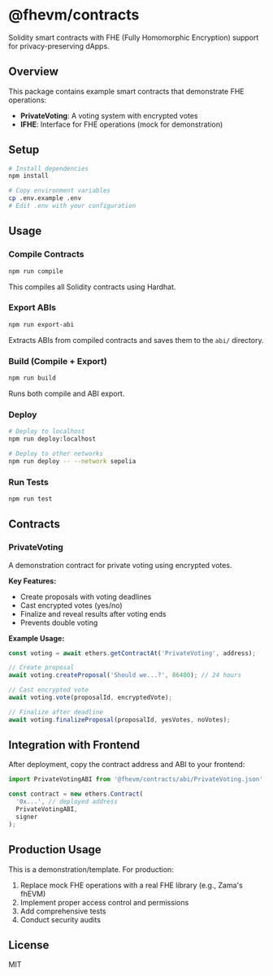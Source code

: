 # @fhevm/contracts

Solidity smart contracts with FHE (Fully Homomorphic Encryption) support for privacy-preserving dApps.

## Overview

This package contains example smart contracts that demonstrate FHE operations:

- **PrivateVoting**: A voting system with encrypted votes
- **IFHE**: Interface for FHE operations (mock for demonstration)

## Setup

```bash
# Install dependencies
npm install

# Copy environment variables
cp .env.example .env
# Edit .env with your configuration
```

## Usage

### Compile Contracts

```bash
npm run compile
```

This compiles all Solidity contracts using Hardhat.

### Export ABIs

```bash
npm run export-abi
```

Extracts ABIs from compiled contracts and saves them to the `abi/` directory.

### Build (Compile + Export)

```bash
npm run build
```

Runs both compile and ABI export.

### Deploy

```bash
# Deploy to localhost
npm run deploy:localhost

# Deploy to other networks
npm run deploy -- --network sepolia
```

### Run Tests

```bash
npm run test
```

## Contracts

### PrivateVoting

A demonstration contract for private voting using encrypted votes.

**Key Features:**
- Create proposals with voting deadlines
- Cast encrypted votes (yes/no)
- Finalize and reveal results after voting ends
- Prevents double voting

**Example Usage:**

```javascript
const voting = await ethers.getContractAt('PrivateVoting', address);

// Create proposal
await voting.createProposal('Should we...?', 86400); // 24 hours

// Cast encrypted vote
await voting.vote(proposalId, encryptedVote);

// Finalize after deadline
await voting.finalizeProposal(proposalId, yesVotes, noVotes);
```

## Integration with Frontend

After deployment, copy the contract address and ABI to your frontend:

```javascript
import PrivateVotingABI from '@fhevm/contracts/abi/PrivateVoting.json';

const contract = new ethers.Contract(
  '0x...', // deployed address
  PrivateVotingABI,
  signer
);
```

## Production Usage

This is a demonstration/template. For production:

1. Replace mock FHE operations with a real FHE library (e.g., Zama's fhEVM)
2. Implement proper access control and permissions
3. Add comprehensive tests
4. Conduct security audits

## License

MIT
